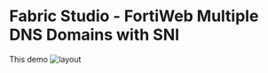 # Fabric Studio - FortiWeb Multiple DNS Domains with SNI
This demo 
![layout](https://github.com/pivotal-sadubois/fabric-studio/blob/main/files/layout.png)


